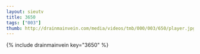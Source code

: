 ```yaml
--- 
layout: sieutv
title: 3650
tags: ["003"]
thumb: http://drainmainvein.com/media/videos/tmb/000/003/650/player.jpg
---
```

{% include drainmainvein key="3650" %} 
